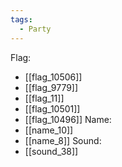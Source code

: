 ```yaml
---
tags:
  - Party
---
```

Flag:
- [[flag_10506]]
- [[flag_9779]]
- [[flag_11]]
- [[flag_10501]]
- [[flag_10496]]
Name:
- [[name_10]]
- [[name_8]]
Sound:
- [[sound_38]]
